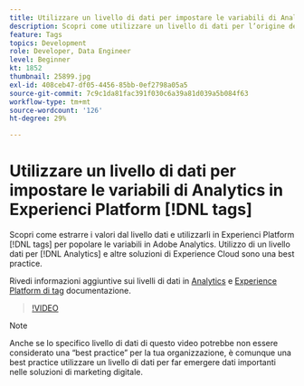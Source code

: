 ```yaml
---
title: Utilizzare un livello di dati per impostare le variabili di Analytics in Experienci Platform [!DNL tags]
description: Scopri come utilizzare un livello di dati per l’origine dei dati di Analytics e altre soluzioni di Experience Cloud.
feature: Tags
topics: Development
role: Developer, Data Engineer
level: Beginner
kt: 1852
thumbnail: 25899.jpg
exl-id: 408ceb47-df05-4456-85bb-0ef2798a05a5
source-git-commit: 7c9c1da81fac391f030c6a39a81d039a5b084f63
workflow-type: tm+mt
source-wordcount: '126'
ht-degree: 29%

---
```


# Utilizzare un livello di dati per impostare le variabili di Analytics in Experienci Platform [!DNL tags]

Scopri come estrarre i valori dal livello dati e utilizzarli in Experienci Platform [!DNL tags] per popolare le variabili in Adobe Analytics. Utilizzo di un livello dati per [!DNL Analytics] e altre soluzioni di Experience Cloud sono una best practice.

Rivedi informazioni aggiuntive sui livelli di dati in [Analytics](https://experienceleague.adobe.com/docs/analytics/implementation/prepare/data-layer.html?lang=it) e [Experience Platform di tag](https://experienceleague.adobe.com/docs/experience-platform/tags/extensions/client/client-data-layer/overview.html) documentazione.

>[!VIDEO](https://video.tv.adobe.com/v/25899/?quality=12&learn=on)

>[!NOTE]
>
>Anche se lo specifico livello di dati di questo video potrebbe non essere considerato una “best practice” per la tua organizzazione, è comunque una best practice utilizzare un livello di dati per far emergere dati importanti nelle soluzioni di marketing digitale.
